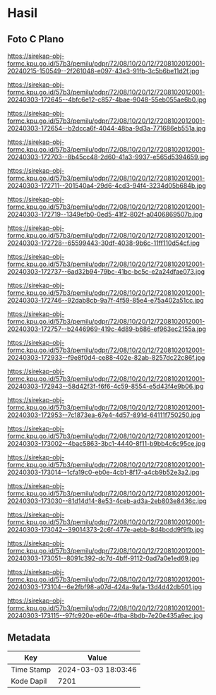 # Hasil

## Foto C Plano

https://sirekap-obj-formc.kpu.go.id/57b3/pemilu/pdpr/72/08/10/20/12/7208102012001-20240215-150549--2f261048-e097-43e3-91fb-3c5b6be11d2f.jpg

https://sirekap-obj-formc.kpu.go.id/57b3/pemilu/pdpr/72/08/10/20/12/7208102012001-20240303-172645--4bfc6e12-c857-4bae-9048-55eb055ae6b0.jpg

https://sirekap-obj-formc.kpu.go.id/57b3/pemilu/pdpr/72/08/10/20/12/7208102012001-20240303-172654--b2dcca6f-4044-48ba-9d3a-771686eb551a.jpg

https://sirekap-obj-formc.kpu.go.id/57b3/pemilu/pdpr/72/08/10/20/12/7208102012001-20240303-172703--8b45cc48-2d60-41a3-9937-e565d5394659.jpg

https://sirekap-obj-formc.kpu.go.id/57b3/pemilu/pdpr/72/08/10/20/12/7208102012001-20240303-172711--201540a4-29d6-4cd3-94f4-3234d05b684b.jpg

https://sirekap-obj-formc.kpu.go.id/57b3/pemilu/pdpr/72/08/10/20/12/7208102012001-20240303-172719--1349efb0-0ed5-41f2-802f-a0406869507b.jpg

https://sirekap-obj-formc.kpu.go.id/57b3/pemilu/pdpr/72/08/10/20/12/7208102012001-20240303-172728--65599443-30df-4038-9b6c-11ff110d54cf.jpg

https://sirekap-obj-formc.kpu.go.id/57b3/pemilu/pdpr/72/08/10/20/12/7208102012001-20240303-172737--6ad32b94-79bc-41bc-bc5c-e2a24dfae073.jpg

https://sirekap-obj-formc.kpu.go.id/57b3/pemilu/pdpr/72/08/10/20/12/7208102012001-20240303-172746--92dab8cb-9a7f-4f59-85e4-e75a402a51cc.jpg

https://sirekap-obj-formc.kpu.go.id/57b3/pemilu/pdpr/72/08/10/20/12/7208102012001-20240303-172757--b2446969-419c-4d89-b686-ef963ec2155a.jpg

https://sirekap-obj-formc.kpu.go.id/57b3/pemilu/pdpr/72/08/10/20/12/7208102012001-20240303-172933--f9e8f0d4-ce88-402e-82ab-8257dc22c86f.jpg

https://sirekap-obj-formc.kpu.go.id/57b3/pemilu/pdpr/72/08/10/20/12/7208102012001-20240303-172943--58d42f3f-f6f6-4c59-8554-e5d43f4e9b06.jpg

https://sirekap-obj-formc.kpu.go.id/57b3/pemilu/pdpr/72/08/10/20/12/7208102012001-20240303-172953--7c1873ea-67e4-4d57-891d-64111f750250.jpg

https://sirekap-obj-formc.kpu.go.id/57b3/pemilu/pdpr/72/08/10/20/12/7208102012001-20240303-173002--4bac5863-3bc1-4440-8f11-b9bb4c6c95ce.jpg

https://sirekap-obj-formc.kpu.go.id/57b3/pemilu/pdpr/72/08/10/20/12/7208102012001-20240303-173014--1cfa19c0-eb0e-4cb1-8f17-a4cb9b52e3a2.jpg

https://sirekap-obj-formc.kpu.go.id/57b3/pemilu/pdpr/72/08/10/20/12/7208102012001-20240303-173030--81d14d14-8e53-4ceb-ad3a-2eb803e8436c.jpg

https://sirekap-obj-formc.kpu.go.id/57b3/pemilu/pdpr/72/08/10/20/12/7208102012001-20240303-173042--39014373-2c6f-477e-aebb-8d4bcdd9f9fb.jpg

https://sirekap-obj-formc.kpu.go.id/57b3/pemilu/pdpr/72/08/10/20/12/7208102012001-20240303-173051--8091c392-dc7d-4bff-9112-0ad7a0e1ed69.jpg

https://sirekap-obj-formc.kpu.go.id/57b3/pemilu/pdpr/72/08/10/20/12/7208102012001-20240303-173104--6e2fbf98-a07d-424a-9afa-13d4d42db501.jpg

https://sirekap-obj-formc.kpu.go.id/57b3/pemilu/pdpr/72/08/10/20/12/7208102012001-20240303-173115--97fc920e-e60e-4fba-8bdb-7e20e435a9ec.jpg


## Metadata

| Key        | Value               |
| ---------- | ------------------- |
| Time Stamp | 2024-03-03 18:03:46 |
| Kode Dapil | 7201                |



